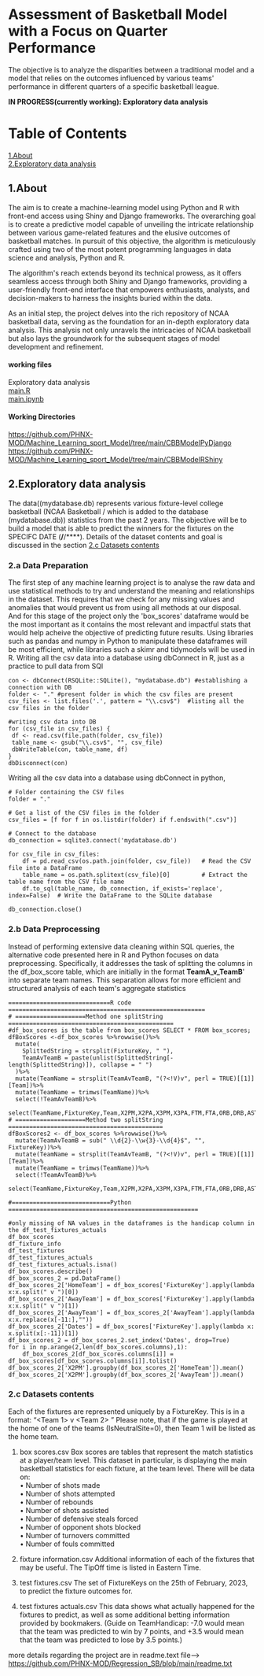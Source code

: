 # **Assessment of Basketball Model with a Focus on Quarter Performance**

The objective is to analyze the disparities between a traditional model and a model that relies on the outcomes influenced by various teams' performance in different quarters of a specific basketball league.

**IN PROGRESS(currently working): Exploratory data analysis**

# Table of Contents
[1.About](#About) <br />
[2.Exploratory data analysis](#Exploratory-data-analysis)

## 1.About
The aim is to create a machine-learning model using Python and R with front-end access using Shiny and Django frameworks. 
The overarching goal is to create a predictive model capable of unveiling the intricate relationship between various game-related features and the elusive outcomes of basketball matches. In pursuit of this objective, the algorithm is meticulously crafted using two of the most potent programming languages in data science and analysis, Python and R.

The algorithm's reach extends beyond its technical prowess, as it offers seamless access through both Shiny and Django frameworks, providing a user-friendly front-end interface that empowers enthusiasts, analysts, and decision-makers to harness the insights buried within the data.

As an initial step, the project delves into the rich repository of NCAA basketball data, serving as the foundation for an in-depth exploratory data analysis. This analysis not only unravels the intricacies of NCAA basketball but also lays the groundwork for the subsequent stages of model development and refinement.

#### working files

Exploratory data analysis <br />
[main.R](https://github.com/PHNX-MOD/Machine_Learning_sport_Model/blob/main/main.R) <br />
[main.ipynb](https://github.com/PHNX-MOD/Machine_Learning_sport_Model/blob/main/main.ipynb)

#### Working Directories 
https://github.com/PHNX-MOD/Machine_Learning_sport_Model/tree/main/CBBModelPyDjango
https://github.com/PHNX-MOD/Machine_Learning_sport_Model/tree/main/CBBModelRShiny

## 2.Exploratory data analysis
The data((mydatabase.db) represents various fixture-level college basketball (NCAA Basketball / which is added to the database (mydatabase.db)) statistics from the past 2 years.
The objective will be to build a model that is able to predict the winners for the fixtures on the SPECIFC DATE (**/**/****). Details of the dataset contents and goal is discussed in the section [2.c Datasets contents](#Datasets-contents)

### 2.a Data Preparation
The first step of any machine learning project is to analyse the raw data and use statistical methods to try and understand the meaning and relationships in the dataset. This requires that we check for any missing 
values and anomalies that would prevent us from using all methods at our disposal. And for this stage of the project only the 'box_scores' dataframe would be the most important as it contains the most relevant
and impactful stats that would help acheive the objective of predicting future results. Using libraries such as pandas and numpy in Python to manipulate these dataframes will be most efficient, while libraries such a skimr and tidymodels will be used in R. Writing all the csv data into a database using dbConnect in R, just as a practice to pull data from SQl
 ```
con <- dbConnect(RSQLite::SQLite(), "mydatabase.db") #establishing a connection with DB
folder <- "." #present folder in which the csv files are present
csv_files <- list.files('.', pattern = "\\.csv$")  #listing all the csv files in the folder

#writing csv data into DB
for (csv_file in csv_files) {
  df <- read.csv(file.path(folder, csv_file))  
  table_name <- gsub("\\.csv$", "", csv_file)
  dbWriteTable(con, table_name, df)
}
dbDisconnect(con)
```
Writing all the csv data into a database using dbConnect in python, 
```
# Folder containing the CSV files
folder = "."

# Get a list of the CSV files in the folder
csv_files = [f for f in os.listdir(folder) if f.endswith(".csv")]

# Connect to the database
db_connection = sqlite3.connect('mydatabase.db')

for csv_file in csv_files:
    df = pd.read_csv(os.path.join(folder, csv_file))   # Read the CSV file into a DataFrame   
    table_name = os.path.splitext(csv_file)[0]         # Extract the table name from the CSV file name    
    df.to_sql(table_name, db_connection, if_exists='replace', index=False)  # Write the DataFrame to the SQLite database

db_connection.close()

```
### 2.b Data Preprocessing
Instead of performing extensive data cleaning within SQL queries, the alternative code presented here in R and Python focuses on data preprocessing. Specifically, it addresses the task of splitting the columns in the df_box_score table, which are initially in the format **TeamA_v_TeamB**' into separate team names. This separation allows for more efficient and structured analysis of each team's aggregate statistics
```
=============================R code ========================================================
# ====================Method one splitString ===============================================
#df_box_scores is the table from box_scores SELECT * FROM box_scores;
dfBoxScores <-df_box_scores %>%rowwise()%>%
  mutate(
    SplittedString = strsplit(FixtureKey, " "),
    TeamAvTeamB = paste(unlist(SplittedString[-length(SplittedString)]), collapse = " ")
  )%>%
  mutate(TeamName = strsplit(TeamAvTeamB, "(?<!V)v", perl = TRUE)[[1]][Team])%>%
  mutate(TeamName = trimws(TeamName))%>%
  select(!TeamAvTeamB)%>%
  select(TeamName,FixtureKey,Team,X2PM,X2PA,X3PM,X3PA,FTM,FTA,ORB,DRB,AST,STL,BLK,TOV,PF)
# ====================Method two splitString ============================================
dfBoxScores2 <- df_box_scores %>%rowwise()%>%
  mutate(TeamAvTeamB = sub(" \\d{2}-\\w{3}-\\d{4}$", "", FixtureKey))%>%
  mutate(TeamName = strsplit(TeamAvTeamB, "(?<!V)v", perl = TRUE)[[1]][Team])%>%
  mutate(TeamName = trimws(TeamName))%>%
  select(!TeamAvTeamB)%>%
  select(TeamName,FixtureKey,Team,X2PM,X2PA,X3PM,X3PA,FTM,FTA,ORB,DRB,AST,STL,BLK,TOV,PF)

#============================Python ======================================================

#only missing of NA values in the dataframes is the handicap column in the df_test_fixtures_actuals
df_box_scores
df_fixture_info
df_test_fixtures
df_test_fixtures_actuals
df_test_fixtures_actuals.isna()
df_box_scores.describe()
df_box_scores_2 = pd.DataFrame()
df_box_scores_2['HomeTeam'] = df_box_scores['FixtureKey'].apply(lambda x:x.split(" v ")[0])
df_box_scores_2['AwayTeam'] = df_box_scores['FixtureKey'].apply(lambda x:x.split(" v ")[1])
df_box_scores_2['AwayTeam'] = df_box_scores_2['AwayTeam'].apply(lambda x:x.replace(x[-11:],""))
df_box_scores_2['Dates'] = df_box_scores['FixtureKey'].apply(lambda x: x.split(x[:-11])[1])
df_box_scores_2 = df_box_scores_2.set_index('Dates', drop=True)
for i in np.arange(2,len(df_box_scores.columns),1):
    df_box_scores_2[df_box_scores.columns[i]] = df_box_scores[df_box_scores.columns[i]].tolist()
df_box_scores_2['X2PM'].groupby(df_box_scores_2['HomeTeam']).mean()
df_box_scores_2['X2PM'].groupby(df_box_scores_2['AwayTeam']).mean()
```

### 2.c Datasets contents 
Each of the fixtures are represented uniquely by a FixtureKey. This is in a format:
“<Team 1> v <Team 2> <Date>”
Please note, that if the game is played at the home of one of the teams (IsNeutralSite=0), then Team 1 will be
listed as the home team.

1. box scores.csv
Box scores are tables that represent the match statistics at a player/team level. This dataset in particular, is displaying the main basketball statistics for each fixture, at the team level. There will be data on:<br />
• Number of shots made<br/>
• Number of shots attempted <br />
• Number of rebounds <br />
• Number of shots assisted <br />
• Number of defensive steals forced <br />
• Number of opponent shots blocked <br />
• Number of turnovers committed <br />
• Number of fouls committed <br />

2. fixture information.csv
Additional information of each of the fixtures that may be useful. The TipOff time is listed in Eastern Time. 

3. test fixtures.csv
The set of FixtureKeys on the 25th of February, 2023, to predict the fixture outcomes for.

5. test fixtures actuals.csv
This data shows what actually happened for the fixtures to predict, as well as some additional betting information provided by bookmakers. (Guide on TeamHandicap: -7.0
would mean that the team was predicted to win by 7 points, and +3.5 would mean that the team was predicted to lose by 3.5 points.)

more details regarding the project are in readme.text file-->  https://github.com/PHNX-MOD/Regression_SB/blob/main/readme.txt
